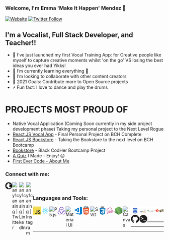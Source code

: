 ### Welcome, I'm Emma 'Make It Happen' Mendez 👋

[![Website](https://img.shields.io/website?label=any1cansing.com&style=for-the-badge&url=https%3A%2F%2Fany1cansing.com)](https://any1cansing.com)
[![Twitter Follow](https://img.shields.io/twitter/follow/Emma_Mendez_FSD?color=1DA1F2&logo=twitter&style=for-the-badge)](https://twitter.com/Emma_Mendez_FSD)

## I'm a Vocalist, Full Stack Developer, and Teacher!!

- 🔭 I've just launched my first Vocal Training App: for Creative people like myself to capture creative moments whilst 'on the go' VS losing the best ideas you ever had Yikks!
- 🌱 I’m currently learning everything 🤣
- 👯 I’m looking to collaborate with other content creators
- 🥅 2021 Goals: Contribute more to Open Source projects
- ⚡ Fun fact: I love to dance and play the drums

<!-- ### Spotify Playing 🎧 -->

# PROJECTS MOST PROUD OF 
- Native Vocal Application (Coming Soon currently in my side project development phase) Taking my personal project to the Next Level Rogue
- [React.JS Vocal App](https://acs-vocal-training.vercel.app/) - Final Personal Project on BCH Complete 
- [React.JS Bookstore]() - Taking the Bookstore to the next level on BCH Bootcamp
- [Bookstore](https://welcome-bookstore.vercel.app) - Black CodHer Bootcamp Project 
- [A Quiz](https://quiz-iesea.vercel.app/) I Made - Enjoy! 😉 
- [First Ever Code - About Me](https://myfirstcode.vercel.app)
<!-- ### Spotify Playing 🎧 -->

<!-- [<img src="https://now-playing-any1cansing.vercel.app/api/spotify-playing" alt="any1cansing Spotify Playing" width="350" />](https://open.spotify.com/user/swyqyimdc12jajde4vpwd2x1b) -->

### Connect with me:

[<img align="left" alt="any1cansing.com" width="22px" src="https://raw.githubusercontent.com/iconic/open-iconic/master/svg/globe.svg" />][website]
<!-- [<img align="left" alt="any1cansing | YouTube" width="22px" src="https://cdn.jsdelivr.net/npm/simple-icons@v3/icons/youtube.svg" />][youtube] -->
[<img align="left" alt="any1cansing | Twitter" width="22px" src="https://cdn.jsdelivr.net/npm/simple-icons@v3/icons/twitter.svg" />][twitter]
[<img align="left" alt="any1cansing | LinkedIn" width="22px" src="https://cdn.jsdelivr.net/npm/simple-icons@v3/icons/linkedin.svg" />][linkedin]
[<img align="left" alt="any1cansing | Instagram" width="22px" src="https://cdn.jsdelivr.net/npm/simple-icons@v3/icons/instagram.svg" />][instagram]

<br />

### Languages and Tools:
<img align="left" alt="JavaScript" width="26px" src="https://raw.githubusercontent.com/github/explore/80688e429a7d4ef2fca1e82350fe8e3517d3494d/topics/javascript/javascript.png" />
<img align="left" alt="React" width="26px" src="https://raw.githubusercontent.com/github/explore/80688e429a7d4ef2fca1e82350fe8e3517d3494d/topics/react/react.png" />
<img align="left" alt="P5.js" width="26px" src="https://p5js.org/assets/img/p5js.svg" />
<img align="left" alt="Redux" width="26px" src="https://raw.githubusercontent.com/github/explore/80688e429a7d4ef2fca1e82350fe8e3517d3494d/topics/redux/redux.png" />
<img align="left" alt="Material UI" width="26px" src="https://material-ui.com/static/logo_raw.svg" />
<img align="left" alt="Visual Studio Code" width="26px" src="https://raw.githubusercontent.com/github/explore/80688e429a7d4ef2fca1e82350fe8e3517d3494d/topics/visual-studio-code/visual-studio-code.png" />
<img align="left" alt="HTML5" width="26px" src="https://raw.githubusercontent.com/github/explore/80688e429a7d4ef2fca1e82350fe8e3517d3494d/topics/html/html.png" />
<img align="left" alt="SVG" width="26px" src="https://encrypted-tbn0.gstatic.com/images?q=tbn:ANd9GcRr31U4_3zzNQ43AbhtP_z9N6DsgodnrHBtcA&usqp=CAU" />
<img align="left" alt="CSS3" width="26px" src="https://raw.githubusercontent.com/github/explore/80688e429a7d4ef2fca1e82350fe8e3517d3494d/topics/css/css.png" />
<img align="left" alt="Sass" width="26px" src="https://raw.githubusercontent.com/github/explore/80688e429a7d4ef2fca1e82350fe8e3517d3494d/topics/sass/sass.png" />
<img align="left" alt="Node.js" width="26px" src="https://raw.githubusercontent.com/github/explore/80688e429a7d4ef2fca1e82350fe8e3517d3494d/topics/nodejs/nodejs.png" />
<img align="left" alt="Canvas" width="26px" src="https://encrypted-tbn0.gstatic.com/images?q=tbn:ANd9GcRWvryo7xbBURkc1d4f_6qGZo_kZCmz5JbKww&usqp=CAU" />
<img align="left" alt="SQL" width="26px" src="https://raw.githubusercontent.com/github/explore/80688e429a7d4ef2fca1e82350fe8e3517d3494d/topics/sql/sql.png" />
<img align="left" alt="MySQL" width="26px" src="https://raw.githubusercontent.com/github/explore/80688e429a7d4ef2fca1e82350fe8e3517d3494d/topics/mysql/mysql.png" />
<img align="left" alt="MongoDB" width="26px" src="https://raw.githubusercontent.com/github/explore/80688e429a7d4ef2fca1e82350fe8e3517d3494d/topics/mongodb/mongodb.png" />
<img align="left" alt="Git" width="26px" src="https://raw.githubusercontent.com/github/explore/80688e429a7d4ef2fca1e82350fe8e3517d3494d/topics/git/git.png" />
<img align="left" alt="GitHub" width="26px" src="https://raw.githubusercontent.com/github/explore/78df643247d429f6cc873026c0622819ad797942/topics/github/github.png" />
<img align="left" alt="Terminal" width="26px" src="https://raw.githubusercontent.com/github/explore/80688e429a7d4ef2fca1e82350fe8e3517d3494d/topics/terminal/terminal.png" />




<br />
<br />

---

<!-- ### 📺 Latest YouTube Videos -->

<!-- YOUTUBE:START -->
<!-- - [BEST Way to Build a DISCORD Slash Command BOT with Cloudflare Workers!! Deploy FREE!](https://www.youtube.com/watch?v=xRt9PwphmY8)
- [Try THIS GitHub 1 Second Shortcut Trick | VS Code in Browser!! (github1s)](https://www.youtube.com/watch?v=AXXwgJJVeiQ)
- [Top [20] Web Dev Videos You NEED to Watch! | STACKr News 2021 (February Week 1)](https://www.youtube.com/watch?v=b6rMI_h49fo)
- [300+ FREE Developer Resources (2021) | Software & Web Development](https://www.youtube.com/watch?v=WS4CjQx4IUA)
- [Top 20 Web Dev Videos You NEED to Watch! | STACKr News 2021 (January Week 4)](https://www.youtube.com/watch?v=GgVN0e0Trns) -->
<!-- YOUTUBE:END -->

<!-- ➡️ [more videos...](https://youtube.com/any1cansing) -->

---

<!-- ### 📕 Latest Blog Posts -->

<!-- BLOG-POST-LIST:START -->
<!-- - [How To Pass Application Tracking Systems (ATS) & Get Interviews - Resume Tips for Software Developer](https://dev.to/any1cansing/how-to-pass-application-tracking-systems-ats-get-interviews-resume-tips-for-software-developer-4bmo)
- [Microinteractions: Password Validation Animation](https://dev.to/any1cansing/microinteractions-password-validation-animation-5629)
- [Notion + YouTube - A Powerful Combination for Productivity](https://dev.to/any1cansing/notion-youtube-a-powerful-combination-for-productivity-1def)
- [Regular Expressions (RegEx) Crash Course](https://dev.to/any1cansing/regular-expressions-regex-crash-course-248n)
- [Emmet Part 2 - Advanced](https://dev.to/any1cansing/emmet-part-2-advanced-4c65) -->
<!-- BLOG-POST-LIST:END -->
<!-- 
➡️ [more blog posts...](https://any1cansing.com) -->

---
<!-- 
<details>
  <summary>:zap: Recent GitHub Activity</summary>
   -->
<!--START_SECTION:activity-->
<!-- 1. 🎉 Merged PR [#5](https://github.com/any1cansing/free-developer-resources/pull/5) in [any1cansing/free-developer-resources](https://github.com/any1cansing/free-developer-resources)
2. 🎉 Merged PR [#4](https://github.com/any1cansing/free-developer-resources/pull/4) in [any1cansing/free-developer-resources](https://github.com/any1cansing/free-developer-resources)
3. 🎉 Merged PR [#3](https://github.com/any1cansing/free-developer-resources/pull/3) in [any1cansing/free-developer-resources](https://github.com/any1cansing/free-developer-resources)
4. ❗️ Closed issue [#2](https://github.com/any1cansing/free-developer-resources/issues/2) in [any1cansing/free-developer-resources](https://github.com/any1cansing/free-developer-resources)
5. 🗣 Commented on [#2](https://github.com/any1cansing/free-developer-resources/issues/2) in [any1cansing/free-developer-resources](https://github.com/any1cansing/free-developer-resources) -->
<!--END_SECTION:activity-->

<!-- </details>

<details>
  <summary>:zap: GitHub Stats</summary>

  <img align="left" alt="any1cansing's GitHub Stats" src="https://github-readme-stats.any1cansing.vercel.app/api?username=any1cansing&show_icons=true&hide_border=true" />

</details> -->

[website]: https://any1cansing.com
[course]: https://any1cansing.com/courses/
[twitter]: https://twitter.com/Emma_Mendez_FSD
<!-- [youtube]: https://youtube.com/any1cansing -->
[instagram]: https://www.instagram.com/black_codher_emmamendez/
[linkedin]: https://www.linkedin.com/in/emmamendez/
[webdevplaylist]: https://www.youtube.com/playlist?list=PLkwxH9e_vrAJ0WbEsFA9W3I1W-g_BTsbt
[jsplaylist]: https://www.youtube.com/playlist?list=PLkwxH9e_vrALRJKu7wfXby3MKeflhTu6B
[cssplaylist]: https://www.youtube.com/playlist?list=PLkwxH9e_vrALSdvZuEh6gqQdmDoDIoqz4
<!-- [reactplaylist]: https://www.youtube.com/playlist?list=PLkwxH9e_vrAK4TdffpxKY3QGyHCpxFcQ0# Emma-Mendez-Profile -->
